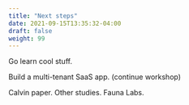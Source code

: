 ```yaml
---
title: "Next steps"
date: 2021-09-15T13:35:32-04:00
draft: false
weight: 99
---
```


Go learn cool stuff.

Build a multi-tenant SaaS app. (continue workshop)

Calvin paper.
Other studies.
Fauna Labs.
